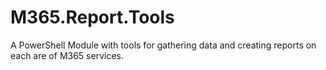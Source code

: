 # M365.Report.Tools
A PowerShell Module with tools for gathering data and creating reports on each are of M365 services. 
